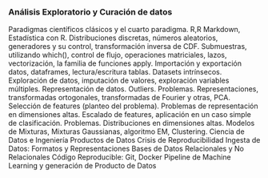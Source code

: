 ### Análisis Exploratorio y Curación de datos
Paradigmas científicos clásicos y el cuarto paradigma.
R,R Markdown, Estadística con R. Distribuciones discretas, números aleatorios, generadores y su control, transformación inversa de CDF. Submuestras, utilizando which(), control de flujo, operaciones matriciales, lazos, vectorización, la familia de funciones apply.
Importación y exportación datos, dataframes, lectura/escritura tablas.
Datasets intrínsecos.
Exploración de datos, imputación de valores, exploración variables múltiples. Representación de datos. Outliers. Problemas.
Representaciones, transformadas ortogonales, transformadas de Fourier y otras, PCA.
Selección de features (planteo del problema).
Problemas de representación en dimensiones altas.
Escalado de features, aplicación en un caso simple de clasificación. Problemas.
Distribuciones en dimensiones altas.
Modelos de Mixturas, Mixturas Gaussianas, algoritmo EM, Clustering.
Ciencia de Datos e Ingeniería
Productos de Datos
Crisis de Reproducibilidad
Ingesta de Datos: Formatos y Representaciones
Bases de Datos Relacionales y No Relacionales
Código Reproducible: Git, Docker
Pipeline de Machine Learning y generación de Producto de Datos
